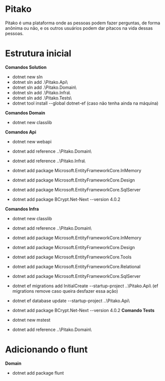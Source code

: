 # Pitako

<p> Pitako é uma plataforma onde as pessoas podem fazer perguntas, de forma anônima ou não, e os outros usuários podem dar pitacos na vida dessas pessoas.</p>

# Estrutura inicial

**Comandos Solution**

- dotnet new sln
- dotnet sln add .\Pitako.Api\
- dotnet sln add .\Pitako.Domain\
- dotnet sln add .\Pitako.Infra\
- dotnet sln add .\Pitako.Tests\
- dotnet tool install --global dotnet-ef (caso não tenha ainda na máquina)

**Comandos Domain**

- dotnet new classlib

**Comandos Api**

- dotnet new webapi
- dotnet add reference ..\Pitako.Domain\
- dotnet add reference ..\Pitako.Infra\
- dotnet add package Microsoft.EntityFrameworkCore.InMemory
- dotnet add package Microsoft.EntityFrameworkCore.Design
- dotnet add package Microsoft.EntityFrameworkCore.SqlServer

- dotnet add package BCrypt.Net-Next --version 4.0.2

**Comandos Infra**

- dotnet new classlib
- dotnet add reference ..\Pitako.Domain\
- dotnet add package Microsoft.EntityFrameworkCore.InMemory
- dotnet add package Microsoft.EntityFrameworkCore.Design
- dotnet add package Microsoft.EntityFrameworkCore.Tools
- dotnet add package Microsoft.EntityFrameworkCore.Relational
- dotnet add package Microsoft.EntityFrameworkCore.SqlServer

- dotnet ef migrations add InitialCreate --startup-project ..\Pitako.Api\ (ef migrations remove caso queira desfazer essa ação)

- dotnet ef database update --startup-project ..\Pitako.Api\

- dotnet add package BCrypt.Net-Next --version 4.0.2
**Comando Tests**

- dotnet new mstest
- dotnet add reference ..\Pitako.Domain\

# Adicionando o flunt

**Domain**

- dotnet add package flunt